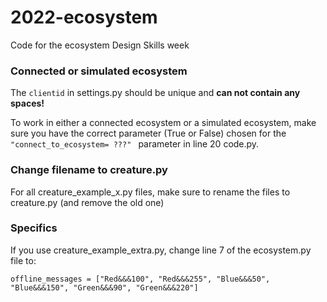 # 2022-ecosystem
Code for the ecosystem Design Skills week

### Connected or simulated ecosystem
The `clientid` in settings.py should be unique and **can not contain any spaces!**


To work in either a connected ecosystem or a simulated ecosystem, make sure you have the correct parameter (True or False) chosen for the ```"connect_to_ecosystem= ???" ```
parameter in line 20 code.py.

### Change filename to creature.py
For all creature_example_x.py files, make sure to rename the files to creature.py (and remove the old one)

### Specifics
If you use creature_example_extra.py, change line 7 of the ecosystem.py file to:
```
offline_messages = ["Red&&&100", "Red&&&255", "Blue&&&50", "Blue&&&150", "Green&&&90", "Green&&&220"]
```

